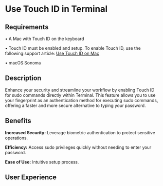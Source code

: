 # Use Touch ID in Terminal

## Requirements
• A Mac with Touch ID on the keyboard

• Touch ID must be enabled and setup.
To enable Touch ID, use the following support article: [Use Touch ID on Mac](https://support.apple.com/guide/mac-help/use-touch-id-mchl16fbf90a/mac)

• macOS Sonoma

## Description
Enhance your security and streamline your workflow by enabling Touch ID for sudo commands directly within Terminal. This feature allows you to use your fingerprint as an authentication method for executing sudo commands, offering a faster and more secure alternative to typing your password.

## Benefits

**Increased Security:** Leverage biometric authentication to protect sensitive operations.

**Efficiency:** Access sudo privileges quickly without needing to enter your password.

**Ease of Use:** Intuitive setup process.

## User Experience
